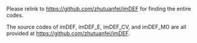 Please relink to https://github.com/zhutuanfei/imDEF for finding the entire codes. 

The source codes of imDEF, imDEF_E, imDEF_CV, and imDEF_MO are all provided at https://github.com/zhutuanfei/imDEF.
